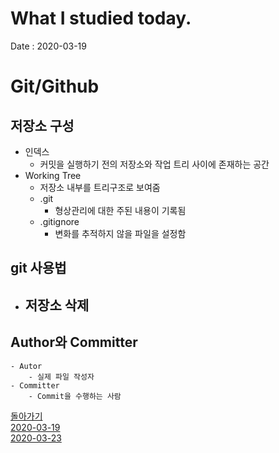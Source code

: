 # What I studied today.
Date : 2020-03-19

# Git/Github
## 저장소 구성
- 인덱스
    - 커밋을 실행하기 전의 저장소와 작업 트리 사이에 존재하는 공간
- Working Tree
    - 저장소 내부를 트리구조로 보여줌
    - .git 
        - 형상관리에 대한 주된 내용이 기록됨
    - .gitignore
        - 변화를 추적하지 않을 파일을 설정함
## git 사용법
- 저장소 삭제
    - 
## Author와 Committer
    - Autor 
        - 실제 파일 작성자
    - Committer
        - Commit을 수행하는 사람





[돌아가기](../README.md)  
[2020-03-19](whatIStudied_200319.md)  
[2020-03-23](whatIStudied_200323.md)  














